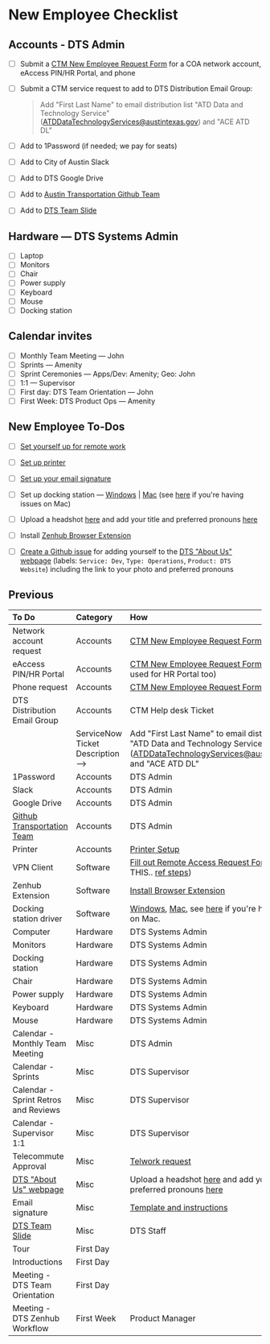 # New Employee Checklist

## Accounts - DTS Admin

* [ ] Submit a [CTM New Employee Request Form](https://atx.service-now.com/sp?id=sc_cat_item_guide&sys_id=b714eb12db7a3f0021ccef92ca961972&sysparm_category=ea848d3adbce37405b03f482ba96193c) for a COA network account, eAccess PIN/HR Portal, and phone 
* [ ] Submit a CTM service request to add to DTS Distribution Email Group:

  > Add "First Last Name" to email distribution list "ATD Data and Technology Service" \([ATDDataTechnologyServices@austintexas.gov](mailto:ATDDataTechnologyServices@austintexas.gov)\) and "ACE ATD DL"

* [ ] Add to 1Password \(if needed; we pay for seats\)
* [ ] Add to City of Austin Slack
* [ ] Add to DTS Google Drive
* [ ] Add to [Austin Transportation Github Team](https://github.com/orgs/cityofaustin/teams/transportation/members) 
* [ ] Add to [DTS Team Slide](https://docs.google.com/presentation/d/1tHKTfUgQ-uAXdRBkEdXqR7ryBo_LTU86IzQxo1gJoeA/edit#slide=id.gc64f254bde_0_91)

## Hardware — DTS Systems Admin

* [ ]  Laptop
* [ ]  Monitors
* [ ]  Chair
* [ ]  Power supply
* [ ]  Keyboard
* [ ]  Mouse
* [ ]  Docking station

## Calendar invites 

* [ ] Monthly Team Meeting — John
* [ ] Sprints — Amenity
* [ ] Sprint Ceremonies — Apps/Dev: Amenity; Geo: John 
* [ ] 1:1 — Supervisor
* [ ] First day: DTS Team Orientation — John
* [ ] First Week: DTS Product Ops — Amenity

## New Employee To-Dos

* [ ] [Set yourself up for remote work](https://atd-dts.gitbook.io/atd-staff-resources/working-remotely/getting-started)
* [ ] [Set up printer](https://app.gitbook.com/@atd-dts/s/dts-service-desk-knowledge-base/onboarding/printer-information) 
* [ ] [Set up your email signature](https://docs.google.com/document/d/1OAoBll9rIl6XZq2uOShm5HCbHJboOt0SLP_wK6tjkEE/edit)
* [ ] Set up docking station — [Windows](https://www.dell.com/support/home/us/en/04/product-support/product/dell-universal-dock-d6000/drivers) \| [Mac](https://www.displaylink.com/downloads/macos) \(see [here](https://support.displaylink.com/knowledgebase/articles/1188004-macos-10-13-or-10-14-video-functionality-not-enab) if you're having issues on Mac\)
* [ ] Upload a headshot [here](https://drive.google.com/drive/folders/1y_yhkZQE5uSRhLZAHJn2kFuXPBixVJ2G) and add your title and preferred pronouns [here](https://docs.google.com/document/d/1gRjTic8FD3s-t0sVZhErAidMIAktU-0Vn2GYPpPcUeg/edit)
* [ ] Install [Zenhub Browser Extension](https://www.zenhub.com/)
* [ ]  [Create a Github issue](https://github.com/cityofaustin/atd-data-tech/issues/new) for adding yourself to the [DTS "About Us" webpage](https://austinmobility.io/about) \(labels: `Service: Dev`, `Type: Operations`, `Product: DTS Website`\) including the link to your photo and preferred pronouns





## Previous

| To Do | Category | How |
| :--- | :--- | :--- |
| Network account request | Accounts | [CTM New Employee Request Form](https://apps.austintexas.gov/helpdesk/newemployee/index.cfm) |
| eAccess PIN/HR Portal | Accounts | [CTM New Employee Request Form](https://apps.austintexas.gov/helpdesk/newemployee/index.cfm) \(PIN will be used for HR Portal too\) |
| Phone request | Accounts | [CTM New Employee Request Form](https://apps.austintexas.gov/helpdesk/newemployee/index.cfm) |
| DTS Distribution Email Group | Accounts | CTM Help desk Ticket  |
|  | ServiceNow Ticket Description --&gt; | Add "First Last Name" to email distribution list "ATD Data and Technology Service" \(ATDDataTechnologyServices@austintexas.gov\) and "ACE ATD DL" |
| 1Password | Accounts | DTS Admin |
| Slack | Accounts | DTS Admin |
| Google Drive | Accounts | DTS Admin |
| [Github Transportation Team](https://github.com/orgs/cityofaustin/teams/transportation/members) | Accounts | DTS Admin |
| Printer | Accounts | [Printer Setup](https://app.gitbook.com/@atd-dts/s/dts-service-desk-knowledge-base/onboarding/printer-information) |
| VPN Client | Software | [Fill out Remote Access Request Form](https://apps.austintexas.gov/helpdesk/remote/) \(UPDATE THIS.. [ref steps](https://atx.service-now.com/sp?id=kb_article&sys_id=01cd8fc21b4ddc50a7951f861a4bcb8e)\) |
| Zenhub Extension | Software | [Install Browser Extension](https://www.zenhub.com/) |
| Docking station driver | Software | [Windows](https://www.dell.com/support/home/us/en/04/product-support/product/dell-universal-dock-d6000/drivers), [Mac](https://www.displaylink.com/downloads/macos), see [here](https://support.displaylink.com/knowledgebase/articles/1188004-macos-10-13-or-10-14-video-functionality-not-enab) if you're having issues on Mac. |
| Computer | Hardware | DTS Systems Admin |
| Monitors | Hardware | DTS Systems Admin |
| Docking station | Hardware | DTS Systems Admin |
| Chair | Hardware | DTS Systems Admin |
| Power supply | Hardware | DTS Systems Admin |
| Keyboard | Hardware | DTS Systems Admin |
| Mouse | Hardware | DTS Systems Admin |
| Calendar - Monthly Team Meeting | Misc | DTS Admin |
| Calendar - Sprints | Misc | DTS Supervisor |
| Calendar - Sprint Retros and Reviews | Misc | DTS Supervisor |
| Calendar - Supervisor 1:1 | Misc | DTS Supervisor |
| Telecommute Approval | Misc | [Telwork request](https://atd.knack.com/hr#new-telework-request/) |
| [DTS "About Us" webpage](https://austinmobility.io/about) | Misc | Upload a headshot [here](https://drive.google.com/drive/folders/1y_yhkZQE5uSRhLZAHJn2kFuXPBixVJ2G) and add your title and preferred pronouns [here](https://docs.google.com/document/d/1gRjTic8FD3s-t0sVZhErAidMIAktU-0Vn2GYPpPcUeg/edit) |
| Email signature | Misc | [Template and instructions](https://docs.google.com/document/d/1OAoBll9rIl6XZq2uOShm5HCbHJboOt0SLP_wK6tjkEE/edit) |
| [DTS Team Slide](https://docs.google.com/presentation/d/1tHKTfUgQ-uAXdRBkEdXqR7ryBo_LTU86IzQxo1gJoeA/edit#slide=id.gc64f254bde_0_91) | Misc | DTS Staff  |
| Tour | First Day |  |
| Introductions | First Day |  |
| Meeting - DTS Team Orientation | First Day |  |
| Meeting - DTS Zenhub Workflow | First Week | Product Manager |

